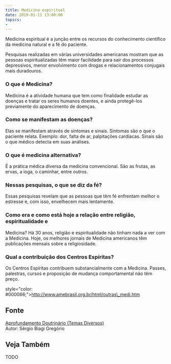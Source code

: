 ```yaml
---
title: Medicina espiritual
date: 2019-01-11 13:00:00
topics: 
- 
---
```


Medicina espiritual é a junção entre os recursos do conhecimento científico da
medicina natural e a fé do paciente.

Pesquisas realizadas em várias universidades americanas mostram que as
pessoas espiritualizadas têm maior facilidade para sair dos processos
depressivos, menor envolvimento com drogas e relacionamentos conjugais
mais duradouros.


### O que é Medicina?
Medicina é a atividade humana que tem como finalidade estudar as doenças
e tratar os seres humanos doentes, e ainda protegê-los previamente do
aparecimento de doenças.

### Como se manifestam as doenças?
Elas se manifestam através de sintomas e sinais. Sintomas são o que
o paciente relata. Exemplo: dor, falta de ar, palpitações cardíacas.
Sinais são o que médico detecta em suas análises.

### O que é medicina alternativa?
É a prática médica diversa da medicina convencional. São as frutas, as
ervas, a ioga, o caminhar, entre outros.

### Nessas pesquisas, o que se diz da fé?
Essas pesquisas revelam que as pessoas que têm fé enfrentam melhor o
estresse e, com isso, envelhecem mais lentamente.

### Como era e como está hoje a relação entre religião, espiritualidade e
Medicina?
Há 30 anos, religião e espiritualidade não tinham nada a ver com a
Medicina. Hoje, os melhores jornais de Medicina americanos têm
publicações mensais sobre a religiosidade.

### Qual a contribuição dos Centros Espíritas?
Os Centros Espíritas contribuem substancialmente com a Medicina. Passes,
palestras, cursos e proposição de mudança comportamental não têm preço.


style="color: #000066;">http://www.amebrasil.org.br/html/outras\_medi.htm

## Fonte
[Aprofundamento Doutrinário (Temas Diversos)](https://sites.google.com/view/aprofundamentodoutrinario/medicina-espiritual)  
Autor: Sérgio Biagi Gregório



## Veja Também
TODO


